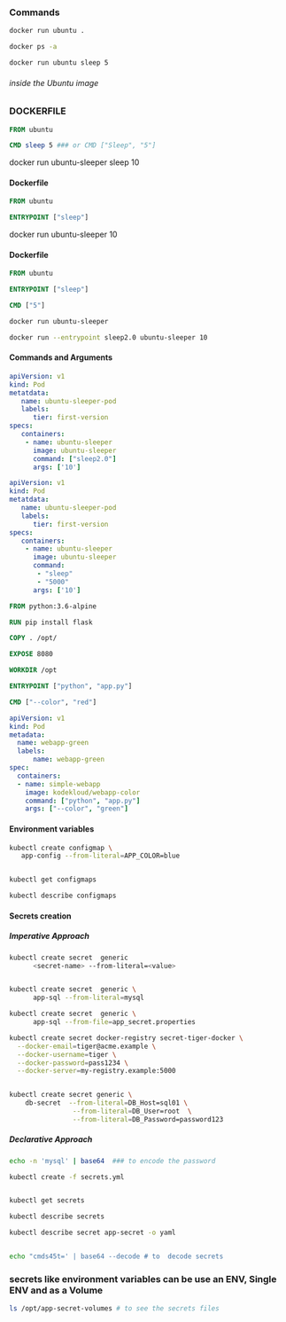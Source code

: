 ### Commands
```bash
docker run ubuntu .
```
```bash
docker ps -a 
```
```bash
docker run ubuntu sleep 5
```
###### inside the Ubuntu image 

### DOCKERFILE
```Dockerfile
FROM ubuntu

CMD sleep 5 ### or CMD ["Sleep", "5"]
```

docker run ubuntu-sleeper sleep 10 


#### Dockerfile
```Dockerfile
FROM ubuntu

ENTRYPOINT ["sleep"]
```

docker run ubuntu-sleeper 10 

#### Dockerfile

```Dockerfile
FROM ubuntu

ENTRYPOINT ["sleep"]

CMD ["5"]
```
```bash
docker run ubuntu-sleeper 

docker run --entrypoint sleep2.0 ubuntu-sleeper 10
```

#### Commands and Arguments
```yaml
apiVersion: v1
kind: Pod
metatdata: 
   name: ubuntu-sleeper-pod
   labels:
      tier: first-version
specs:
   containers:
    - name: ubuntu-sleeper
      image: ubuntu-sleeper
      command: ["sleep2.0"]
      args: ['10']
```

```yaml
apiVersion: v1
kind: Pod
metatdata: 
   name: ubuntu-sleeper-pod
   labels:
      tier: first-version
specs:
   containers:
    - name: ubuntu-sleeper
      image: ubuntu-sleeper
      command: 
       - "sleep"
       - "5000"
      args: ['10']
```

```Dockerfile
FROM python:3.6-alpine

RUN pip install flask

COPY . /opt/

EXPOSE 8080

WORKDIR /opt

ENTRYPOINT ["python", "app.py"]

CMD ["--color", "red"]
```

```yaml
apiVersion: v1 
kind: Pod 
metadata:
  name: webapp-green
  labels:
      name: webapp-green 
spec:
  containers:
  - name: simple-webapp
    image: kodekloud/webapp-color
    command: ["python", "app.py"]
    args: ["--color", "green"]
```

#### Environment variables
```bash
kubectl create configmap \
   app-config --from-literal=APP_COLOR=blue


kubectl get configmaps

kubectl describe configmaps
```

#### Secrets creation
##### Imperative Approach
```bash
kubectl create secret  generic
      <secret-name> --from-literal=<value>


kubectl create secret  generic \
      app-sql --from-literal=mysql

kubectl create secret  generic \
      app-sql --from-file=app_secret.properties

kubectl create secret docker-registry secret-tiger-docker \
  --docker-email=tiger@acme.example \
  --docker-username=tiger \
  --docker-password=pass1234 \
  --docker-server=my-registry.example:5000


kubectl create secret generic \
    db-secret  --from-literal=DB_Host=sql01 \
                --from-literal=DB_User=root  \
                --from-literal=DB_Password=password123

```                
##### Declarative Approach
```bash
echo -n 'mysql' | base64  ### to encode the password

kubectl create -f secrets.yml


kubectl get secrets

kubectl describe secrets 

kubectl describe secret app-secret -o yaml  


echo "cmds45t=' | base64 --decode # to  decode secrets
```
### secrets like environment variables can be use an ENV, Single ENV and as a Volume
```bash
ls /opt/app-secret-volumes # to see the secrets files
```

